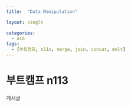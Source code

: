 ```yaml
---
title:  "Data Manipulation" 

layout: single

categories:
  - aib
tags:
  - [부트캠프, n11x, merge, join, concat, melt]
---
```


# 부트캠프 n113

게시글

